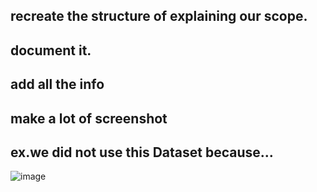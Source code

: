 
## recreate the structure of explaining our scope.
 
## document it.

## add all the info

## make a lot of screenshot

## ex.we did not use this Dataset because...

![image](https://github.com/Jin430/Techlabs/assets/156359737/4119fc7f-29d1-4441-b89d-60df21d278ec)
